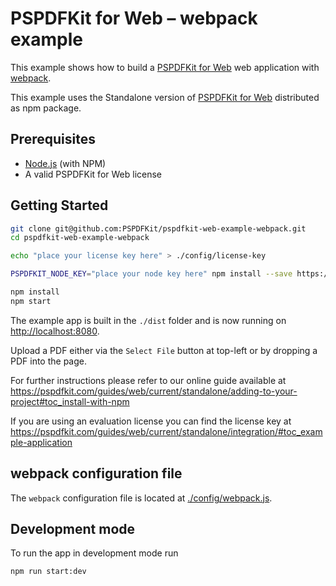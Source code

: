 PSPDFKit for Web – webpack example
====================================

This example shows how to build a [PSPDFKit for Web](https://pspdfkit.com/web/) web application with [webpack](https://webpack.js.org/).

This example uses the Standalone version of [PSPDFKit for Web](https://pspdfkit.com/web/) distributed as npm package.

## Prerequisites

* [Node.js](http://nodejs.org/) (with NPM)
* A valid PSPDFKit for Web license

## Getting Started

```bash
git clone git@github.com:PSPDFKit/pspdfkit-web-example-webpack.git
cd pspdfkit-web-example-webpack

echo "place your license key here" > ./config/license-key

PSPDFKIT_NODE_KEY="place your node key here" npm install --save https://customers.pspdfkit.com/npm/${PSPDFKIT_NODE_KEY}/latest.tar.gz

npm install
npm start
```

The example app is built in the `./dist` folder and is now running on [http://localhost:8080](http://localhost:8080).

Upload a PDF either via the `Select File` button at top-left or by dropping a PDF into the page.

For further instructions please refer to our online guide available at https://pspdfkit.com/guides/web/current/standalone/adding-to-your-project#toc_install-with-npm

If you are using an evaluation license you can find the license key at https://pspdfkit.com/guides/web/current/standalone/integration/#toc_example-application

## webpack configuration file

The `webpack` configuration file is located at [./config/webpack.js](config/webpack.js).

## Development mode

To run the app in development mode run

```bash
npm run start:dev
```
